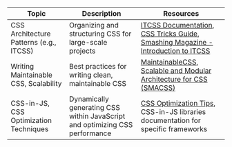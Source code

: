 | Topic                                | Description                                                | Resources                                                                                                       |
|--------------------------------------|------------------------------------------------------------|-----------------------------------------------------------------------------------------------------------------|
| CSS Architecture Patterns (e.g., ITCSS) | Organizing and structuring CSS for large-scale projects | [ITCSS Documentation](https://itcss.io/), [CSS Tricks Guide](https://css-tricks.com/itcss-and-scss/), [Smashing Magazine - Introduction to ITCSS](https://www.smashingmagazine.com/2018/05/css-framework-agnostic-architecture/) |
| Writing Maintainable CSS, Scalability | Best practices for writing clean, maintainable CSS        | [MaintainableCSS](http://maintainablecss.com/), [Scalable and Modular Architecture for CSS (SMACSS)](https://smacss.com/)                                                |
| CSS-in-JS, CSS Optimization Techniques | Dynamically generating CSS within JavaScript and optimizing CSS performance | [CSS Optimization Tips](https://developers.google.com/web/fundamentals/performance/critical-rendering-path), CSS-in-JS libraries documentation for specific frameworks |
